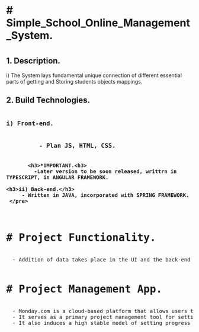 <h1># Simple_School_Online_Management_System.<h1>
  <h2>1. Description.</h2>
     i) The System lays fundamental unique connection of different essential parts of getting and Storing students objects mappings.
     
  <h2>2. Build Technologies.</h2>
     <pre><h3>i) Front-end.<h3>
         - Plan JS, HTML, CSS.

           <h3>*IMPORTANT.<h3>
             -Later version to be soon released, writtrn in TYPESCRIPT, in ANGULAR FRAMEWORK.
     
    <h3>ii) Back-end.</h3>
         - Written in JAVA, incorporated with SPRING FRAMEWORK.
     </pre>            
<h1># Project Functionality.</h1>
  - Addition of data takes place in the UI and the back-end handles data storage, data retrieval and data web transmissions.

<h1># Project Management App.</h1>
  - Monday.com is a cloud-based platform that allows users to create their own applications and project management software.
  - It serves as a primary project management tool for setting project timeline feature and code status timings and deadlines.
  - It also induces a high stable model of setting progress and success on code base, features, tests for a fast paced software releasing.
